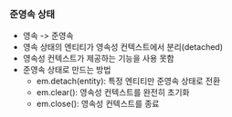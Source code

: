 ### 준영속 상태
- 영속 -> 준영속
- 영속 상태의 엔티티가 영속성 컨텍스트에서 분리(detached)
- 영속성 컨텍스트가 제공하는 기능을 사용 못함
- 준영속 상태로 만드는 방법
    - em.detach(entity): 특정 엔티티만 준영속 상태로 전환
    - em.clear(): 영속성 컨텍스트를 완전히 초기화
    - em.close(): 영속성 컨텍스트를 종료